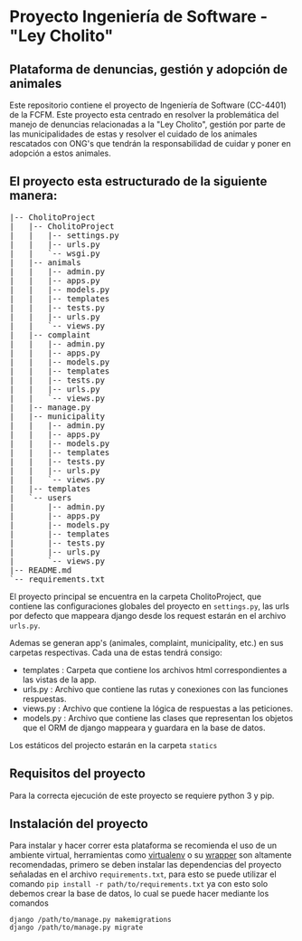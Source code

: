 # Proyecto Ingeniería de Software - "Ley Cholito"
## Plataforma de denuncias, gestión y adopción de animales

Este repositorio contiene el proyecto de Ingeniería de Software (CC-4401) de la FCFM. Este proyecto
esta centrado en resolver la problemática del manejo de denuncias relacionadas a la "Ley Cholito",
gestión por parte de las municipalidades de estas y resolver el cuidado de los animales rescatados con ONG's que tendrán la responsabilidad de cuidar y poner en adopción a estos animales.

## El proyecto esta estructurado de la siguiente manera:

 <pre>
|-- CholitoProject
|   |-- CholitoProject
|   |   |-- settings.py
|   |   |-- urls.py
|   |   `-- wsgi.py
|   |-- animals
|   |   |-- admin.py
|   |   |-- apps.py
|   |   |-- models.py
|   |   |-- templates
|   |   |-- tests.py
|   |   |-- urls.py
|   |   `-- views.py
|   |-- complaint
|   |   |-- admin.py
|   |   |-- apps.py
|   |   |-- models.py
|   |   |-- templates
|   |   |-- tests.py
|   |   |-- urls.py
|   |   `-- views.py
|   |-- manage.py
|   |-- municipality
|   |   |-- admin.py
|   |   |-- apps.py
|   |   |-- models.py
|   |   |-- templates
|   |   |-- tests.py
|   |   |-- urls.py
|   |   `-- views.py
|   |-- templates
|   `-- users
|       |-- admin.py
|       |-- apps.py
|       |-- models.py
|       |-- templates
|       |-- tests.py
|       |-- urls.py
|       `-- views.py
|-- README.md
`-- requirements.txt
</pre>

El proyecto principal se encuentra en la carpeta CholitoProject, que contiene las configuraciones globales del proyecto en ```settings.py```, las urls por defecto que mappeara django desde los request estarán en el archivo ```urls.py```.

Ademas se generan app's (animales, complaint, municipality, etc.) en sus carpetas respectivas. Cada una de estas tendrá consigo:
* templates : Carpeta que contiene los archivos html correspondientes a las vistas de la app.
* urls.py : Archivo que contiene las rutas y conexiones con las funciones respuestas.
* views.py : Archivo que contiene la lógica de respuestas a las peticiones.
* models.py : Archivo que contiene las clases que representan los objetos que el ORM de django mappeara y guardara en la base de datos.

Los estáticos del projecto estarán en la carpeta ```statics```
## Requisitos del proyecto
Para la correcta ejecución de este proyecto se requiere python 3 y pip. 

## Instalación del proyecto

Para instalar y hacer correr esta plataforma se recomienda el uso de un ambiente virtual, herramientas como [virtualenv](https://virtualenv.pypa.io/en/stable/) o su [wrapper](https://virtualenvwrapper.readthedocs.io/en/latest/) son altamente recomendadas, primero se deben instalar las dependencias del proyecto señaladas en el archivo ```requirements.txt```, para esto se puede utilizar el comando 
``` pip install -r path/to/requirements.txt ```
 ya con esto solo debemos crear la base de datos, lo cual se puede hacer mediante los comandos
 ``` 
 django /path/to/manage.py makemigrations
 django /path/to/manage.py migrate
 ```

 